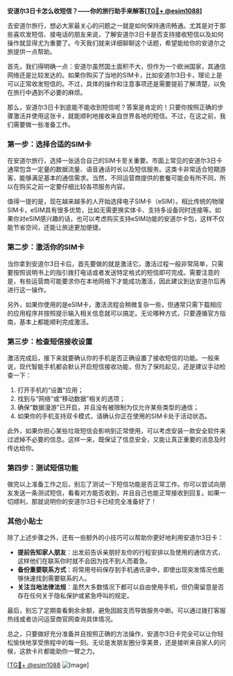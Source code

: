 **安道尔3日卡怎么收短信？——你的旅行助手来解答[[TG💪+ @esim1088](https://t.me/s/esim1088)]**

去安道尔旅行，想必大家最关心的问题之一就是如何保持通讯畅通。尤其是对于那些喜欢发短信、接电话的朋友来说，了解安道尔3日卡是否支持接收短信以及如何操作就显得尤为重要了。今天我们就来详细聊聊这个话题，希望能给你的安道尔之旅提供一点帮助。

首先，我们得明确一点：安道尔虽然国土面积不大，但作为一个欧洲国家，其通信网络还是比较发达的。如果你购买了当地的SIM卡，比如安道尔3日卡，理论上是可以正常收发短信的。不过，具体的操作和注意事项还是需要提前了解清楚，以免在旅行中遇到不必要的麻烦。

那么，安道尔3日卡到底能不能收到短信呢？答案是肯定的！只要你按照正确的步骤激活并使用这张卡，就能顺利地接收来自世界各地的短信。不过，在这之前，我们需要做一些准备工作。

### **第一步：选择合适的SIM卡**

在安道尔旅行，选择一张适合自己的SIM卡至关重要。市面上常见的安道尔3日卡通常包含一定量的数据流量、语音通话时长以及短信服务。这类卡非常适合短期游客，能够满足基本的通信需求。当然，不同运营商提供的套餐可能会有所不同，所以在购买之前一定要仔细比较各项服务内容。

值得一提的是，现在越来越多的人开始选择电子SIM卡（eSIM）。相比传统的物理SIM卡，eSIM具有很多优势，比如无需更换实体卡、支持多设备同时连接等。如果你对eSIM感兴趣的话，也可以考虑购买支持eSIM功能的安道尔卡包，这样不仅能节省空间，还能让旅途更加便捷。

### **第二步：激活你的SIM卡**

当你拿到安道尔3日卡后，首先要做的就是激活它。激活过程一般非常简单，只需要按照说明书上的指引拨打电话或者发送特定格式的短信即可完成。需要注意的是，有些运营商可能要求你在本地网络下才能成功激活，因此建议到达安道尔后再进行这一操作。

另外，如果你使用的是eSIM卡，激活流程会稍微复杂一些，但通常只需下载相应的应用程序并按照提示输入相关信息就可以搞定。无论哪种方式，只要遵循官方指南，基本上都能顺利完成激活。

### **第三步：检查短信接收设置**

激活完成后，接下来就要确认你的手机是否正确设置了接收短信的功能。一般来说，现代智能手机都会默认开启短信接收功能，但为了保险起见，还是建议手动检查一下：

1. 打开手机的“设置”应用；
2. 找到与“网络”或“移动数据”相关的选项；
3. 确保“数据漫游”已开启，并且没有被限制为仅允许某些类型的通信；
4. 如果你的手机支持双卡模式，请确认你正在使用的SIM卡处于活动状态。

此外，如果你担心某些垃圾短信会影响到正常使用，可以考虑安装一款安全软件来过滤掉不必要的信息。这样一来，既保证了信息安全，又能让真正重要的消息及时传达给你。

### **第四步：测试短信功能**

做完以上准备工作之后，别忘了测试一下短信功能是否正常工作。你可以尝试向朋友发送一条测试短信，看看对方能否收到，并且自己也能正常接收到回复。如果一切顺利，那就说明你的安道尔3日卡已经完全准备好了！

### **其他小贴士**

除了上述步骤之外，还有一些额外的小技巧可以帮助你更好地利用安道尔3日卡：

- **提前告知家人朋友**：出发前告诉亲朋好友你的行程安排以及使用的通信方式，这样他们在联系你时就不会因为找不到人而着急。
- **备份重要联系方式**：将常用号码保存到手机通讯录中，即使出现突发情况也能够快速找到需要联系的人。
- **关注当地法律法规**：虽然大多数情况下都可以自由使用手机，但仍需留意是否存在任何关于隐私保护或紧急呼叫的规定。

最后，别忘了定期查看剩余余额，避免因超支而导致服务中断。可以通过拨打客服热线或者访问运营商官网查询具体情况。

总之，只要做好充分准备并且按照正确的方法操作，安道尔3日卡完全可以让你轻松愉快地享受旅程中的每一刻。无论是发朋友圈分享美景，还是接听来自家人的问候，这款卡片都能助你一臂之力。

[[TG💪+ @esim1088](https://t.me/s/esim1088) ![Image](https://i.postimg.cc/4NQfJmqS/Snipaste-2025-05-13-00-14-12.png)]